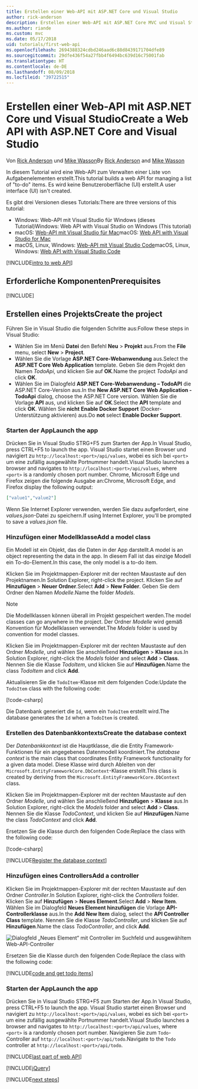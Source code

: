 ```yaml
---
title: Erstellen einer Web-API mit ASP.NET Core und Visual Studio
author: rick-anderson
description: Erstellen einer Web-API mit ASP.NET Core MVC und Visual Studio für Windows
ms.author: riande
ms.custom: mvc
ms.date: 05/17/2018
uid: tutorials/first-web-api
ms.openlocfilehash: 2694388324cdbd246aad6c88d8439171704dfe89
ms.sourcegitcommit: 29dfe436f54a27fbb4f6494bc639d16c75001fab
ms.translationtype: HT
ms.contentlocale: de-DE
ms.lasthandoff: 08/09/2018
ms.locfileid: "39722515"
---
```

# <a name="create-a-web-api-with-aspnet-core-and-visual-studio"></a><span data-ttu-id="a3d1b-103">Erstellen einer Web-API mit ASP.NET Core und Visual Studio</span><span class="sxs-lookup"><span data-stu-id="a3d1b-103">Create a Web API with ASP.NET Core and Visual Studio</span></span>

<span data-ttu-id="a3d1b-104">Von [Rick Anderson](https://twitter.com/RickAndMSFT) und [Mike Wasson](https://github.com/mikewasson)</span><span class="sxs-lookup"><span data-stu-id="a3d1b-104">By [Rick Anderson](https://twitter.com/RickAndMSFT) and [Mike Wasson](https://github.com/mikewasson)</span></span>

<span data-ttu-id="a3d1b-105">In diesem Tutorial wird eine Web-API zum Verwalten einer Liste von Aufgabenelementen erstellt.</span><span class="sxs-lookup"><span data-stu-id="a3d1b-105">This tutorial builds a web API for managing a list of "to-do" items.</span></span> <span data-ttu-id="a3d1b-106">Es wird keine Benutzeroberfläche (UI) erstellt.</span><span class="sxs-lookup"><span data-stu-id="a3d1b-106">A user interface (UI) isn't created.</span></span>

<span data-ttu-id="a3d1b-107">Es gibt drei Versionen dieses Tutorials:</span><span class="sxs-lookup"><span data-stu-id="a3d1b-107">There are three versions of this tutorial:</span></span>

* <span data-ttu-id="a3d1b-108">Windows: Web-API mit Visual Studio für Windows (dieses Tutorial)</span><span class="sxs-lookup"><span data-stu-id="a3d1b-108">Windows: Web API with Visual Studio on Windows (This tutorial)</span></span>
* <span data-ttu-id="a3d1b-109">macOS: [Web-API mit Visual Studio für Mac](xref:tutorials/first-web-api-mac)</span><span class="sxs-lookup"><span data-stu-id="a3d1b-109">macOS: [Web API with Visual Studio for Mac](xref:tutorials/first-web-api-mac)</span></span>
* <span data-ttu-id="a3d1b-110">macOS, Linux, Windows: [Web-API mit Visual Studio Code](xref:tutorials/web-api-vsc)</span><span class="sxs-lookup"><span data-stu-id="a3d1b-110">macOS, Linux, Windows: [Web API with Visual Studio Code](xref:tutorials/web-api-vsc)</span></span>

<!-- WARNING: The code AND images in this doc are used by uid: tutorials/web-api-vsc, tutorials/first-web-api-mac and tutorials/first-web-api. If you change any code/images in this tutorial, update uid: tutorials/web-api-vsc -->

[!INCLUDE[intro to web API](../includes/webApi/intro.md)]

## <a name="prerequisites"></a><span data-ttu-id="a3d1b-111">Erforderliche Komponenten</span><span class="sxs-lookup"><span data-stu-id="a3d1b-111">Prerequisites</span></span>

[!INCLUDE[](~/includes/net-core-prereqs-windows.md)]

## <a name="create-the-project"></a><span data-ttu-id="a3d1b-112">Erstellen eines Projekts</span><span class="sxs-lookup"><span data-stu-id="a3d1b-112">Create the project</span></span>

<span data-ttu-id="a3d1b-113">Führen Sie in Visual Studio die folgenden Schritte aus:</span><span class="sxs-lookup"><span data-stu-id="a3d1b-113">Follow these steps in Visual Studio:</span></span>

* <span data-ttu-id="a3d1b-114">Wählen Sie im Menü **Datei** den Befehl **Neu** > **Projekt** aus.</span><span class="sxs-lookup"><span data-stu-id="a3d1b-114">From the **File** menu, select **New** > **Project**.</span></span>
* <span data-ttu-id="a3d1b-115">Wählen Sie die Vorlage **ASP.NET Core-Webanwendung** aus.</span><span class="sxs-lookup"><span data-stu-id="a3d1b-115">Select the **ASP.NET Core Web Application** template.</span></span> <span data-ttu-id="a3d1b-116">Geben Sie dem Projekt den Namen *TodoApi*, und klicken Sie auf **OK**.</span><span class="sxs-lookup"><span data-stu-id="a3d1b-116">Name the project *TodoApi* and click **OK**.</span></span>
* <span data-ttu-id="a3d1b-117">Wählen Sie im Dialogfeld **ASP.NET Core-Webanwendung – TodoAPI** die ASP.NET Core-Version aus.</span><span class="sxs-lookup"><span data-stu-id="a3d1b-117">In the **New ASP.NET Core Web Application - TodoApi** dialog, choose the ASP.NET Core version.</span></span> <span data-ttu-id="a3d1b-118">Wählen Sie die Vorlage **API** aus, und klicken Sie auf **OK**.</span><span class="sxs-lookup"><span data-stu-id="a3d1b-118">Select the **API** template and click **OK**.</span></span> <span data-ttu-id="a3d1b-119">Wählen Sie **nicht** **Enable Docker Support** (Docker-Unterstützung aktivieren) aus.</span><span class="sxs-lookup"><span data-stu-id="a3d1b-119">Do **not** select **Enable Docker Support**.</span></span>

### <a name="launch-the-app"></a><span data-ttu-id="a3d1b-120">Starten der App</span><span class="sxs-lookup"><span data-stu-id="a3d1b-120">Launch the app</span></span>

<span data-ttu-id="a3d1b-121">Drücken Sie in Visual Studio STRG+F5 zum Starten der App.</span><span class="sxs-lookup"><span data-stu-id="a3d1b-121">In Visual Studio, press CTRL+F5 to launch the app.</span></span> <span data-ttu-id="a3d1b-122">Visual Studio startet einen Browser und navigiert zu `http://localhost:<port>/api/values`, wobei es sich bei `<port>` um eine zufällig ausgewählte Portnummer handelt.</span><span class="sxs-lookup"><span data-stu-id="a3d1b-122">Visual Studio launches a browser and navigates to `http://localhost:<port>/api/values`, where `<port>` is a randomly chosen port number.</span></span> <span data-ttu-id="a3d1b-123">Chrome, Microsoft Edge und Firefox zeigen die folgende Ausgabe an:</span><span class="sxs-lookup"><span data-stu-id="a3d1b-123">Chrome, Microsoft Edge, and Firefox display the following output:</span></span>

```json
["value1","value2"]
```

<span data-ttu-id="a3d1b-124">Wenn Sie Internet Explorer verwenden, werden Sie dazu aufgefordert, eine *values.json*-Datei zu speichern.</span><span class="sxs-lookup"><span data-stu-id="a3d1b-124">If using Internet Explorer, you'll be prompted to save a *values.json* file.</span></span>

### <a name="add-a-model-class"></a><span data-ttu-id="a3d1b-125">Hinzufügen einer Modellklasse</span><span class="sxs-lookup"><span data-stu-id="a3d1b-125">Add a model class</span></span>

<span data-ttu-id="a3d1b-126">Ein Modell ist ein Objekt, das die Daten in der App darstellt.</span><span class="sxs-lookup"><span data-stu-id="a3d1b-126">A model is an object representing the data in the app.</span></span> <span data-ttu-id="a3d1b-127">In diesem Fall ist das einzige Modell ein To-do-Element.</span><span class="sxs-lookup"><span data-stu-id="a3d1b-127">In this case, the only model is a to-do item.</span></span>

<span data-ttu-id="a3d1b-128">Klicken Sie im Projektmappen-Explorer mit der rechten Maustaste auf den Projektnamen.</span><span class="sxs-lookup"><span data-stu-id="a3d1b-128">In Solution Explorer, right-click the project.</span></span> <span data-ttu-id="a3d1b-129">Klicken Sie auf **Hinzufügen** > **Neuer Ordner**.</span><span class="sxs-lookup"><span data-stu-id="a3d1b-129">Select **Add** > **New Folder**.</span></span> <span data-ttu-id="a3d1b-130">Geben Sie dem Ordner den Namen *Modelle*.</span><span class="sxs-lookup"><span data-stu-id="a3d1b-130">Name the folder *Models*.</span></span>

> [!NOTE]
> <span data-ttu-id="a3d1b-131">Die Modellklassen können überall im Projekt gespeichert werden.</span><span class="sxs-lookup"><span data-stu-id="a3d1b-131">The model classes can go anywhere in the project.</span></span> <span data-ttu-id="a3d1b-132">Der Ordner *Modelle* wird gemäß Konvention für Modellklassen verwendet.</span><span class="sxs-lookup"><span data-stu-id="a3d1b-132">The *Models* folder is used by convention for model classes.</span></span>

<span data-ttu-id="a3d1b-133">Klicken Sie im Projektmappen-Explorer mit der rechten Maustaste auf den Ordner *Modelle*, und wählen Sie anschließend **Hinzufügen** > **Klasse** aus.</span><span class="sxs-lookup"><span data-stu-id="a3d1b-133">In Solution Explorer, right-click the *Models* folder and select **Add** > **Class**.</span></span> <span data-ttu-id="a3d1b-134">Nennen Sie die Klasse *TodoItem*, und klicken Sie auf **Hinzufügen**.</span><span class="sxs-lookup"><span data-stu-id="a3d1b-134">Name the class *TodoItem* and click **Add**.</span></span>

<span data-ttu-id="a3d1b-135">Aktualisieren Sie die `TodoItem`-Klasse mit dem folgenden Code:</span><span class="sxs-lookup"><span data-stu-id="a3d1b-135">Update the `TodoItem` class with the following code:</span></span>

[!code-csharp[](first-web-api/samples/2.0/TodoApi/Models/TodoItem.cs)]

<span data-ttu-id="a3d1b-136">Die Datenbank generiert die `Id`, wenn ein `TodoItem` erstellt wird.</span><span class="sxs-lookup"><span data-stu-id="a3d1b-136">The database generates the `Id` when a `TodoItem` is created.</span></span>

### <a name="create-the-database-context"></a><span data-ttu-id="a3d1b-137">Erstellen des Datenbankkontexts</span><span class="sxs-lookup"><span data-stu-id="a3d1b-137">Create the database context</span></span>

<span data-ttu-id="a3d1b-138">Der *Datenbankkontext* ist die Hauptklasse, die die Entity Framework-Funktionen für ein angegebenes Datenmodell koordiniert.</span><span class="sxs-lookup"><span data-stu-id="a3d1b-138">The *database context* is the main class that coordinates Entity Framework functionality for a given data model.</span></span> <span data-ttu-id="a3d1b-139">Diese Klasse wird durch Ableiten von der `Microsoft.EntityFrameworkCore.DbContext`-Klasse erstellt.</span><span class="sxs-lookup"><span data-stu-id="a3d1b-139">This class is created by deriving from the `Microsoft.EntityFrameworkCore.DbContext` class.</span></span>

<span data-ttu-id="a3d1b-140">Klicken Sie im Projektmappen-Explorer mit der rechten Maustaste auf den Ordner *Modelle*, und wählen Sie anschließend **Hinzufügen** > **Klasse** aus.</span><span class="sxs-lookup"><span data-stu-id="a3d1b-140">In Solution Explorer, right-click the *Models* folder and select **Add** > **Class**.</span></span> <span data-ttu-id="a3d1b-141">Nennen Sie die Klasse *TodoContext*, und klicken Sie auf **Hinzufügen**.</span><span class="sxs-lookup"><span data-stu-id="a3d1b-141">Name the class *TodoContext* and click **Add**.</span></span>

<span data-ttu-id="a3d1b-142">Ersetzen Sie die Klasse durch den folgenden Code:</span><span class="sxs-lookup"><span data-stu-id="a3d1b-142">Replace the class with the following code:</span></span>

[!code-csharp[](first-web-api/samples/2.0/TodoApi/Models/TodoContext.cs)]

[!INCLUDE[Register the database context](../includes/webApi/register_dbContext.md)]

### <a name="add-a-controller"></a><span data-ttu-id="a3d1b-143">Hinzufügen eines Controllers</span><span class="sxs-lookup"><span data-stu-id="a3d1b-143">Add a controller</span></span>

<span data-ttu-id="a3d1b-144">Klicken Sie im Projektmappen-Explorer mit der rechten Maustaste auf den Ordner *Controller*.</span><span class="sxs-lookup"><span data-stu-id="a3d1b-144">In Solution Explorer, right-click the *Controllers* folder.</span></span> <span data-ttu-id="a3d1b-145">Klicken Sie auf **Hinzufügen** > **Neues Element**.</span><span class="sxs-lookup"><span data-stu-id="a3d1b-145">Select **Add** > **New Item**.</span></span> <span data-ttu-id="a3d1b-146">Wählen Sie im Dialogfeld **Neues Element hinzufügen** die Vorlage **API-Controllerklasse** aus.</span><span class="sxs-lookup"><span data-stu-id="a3d1b-146">In the **Add New Item** dialog, select the **API Controller Class** template.</span></span> <span data-ttu-id="a3d1b-147">Nennen Sie die Klasse *TodoController*, und klicken Sie auf **Hinzufügen**.</span><span class="sxs-lookup"><span data-stu-id="a3d1b-147">Name the class *TodoController*, and click **Add**.</span></span>

![Dialogfeld „Neues Element“ mit Controller im Suchfeld und ausgewähltem Web-API-Controller](first-web-api/_static/new_controller.png)

<span data-ttu-id="a3d1b-149">Ersetzen Sie die Klasse durch den folgenden Code:</span><span class="sxs-lookup"><span data-stu-id="a3d1b-149">Replace the class with the following code:</span></span>

[!INCLUDE[code and get todo items](../includes/webApi/getTodoItems.md)]

### <a name="launch-the-app"></a><span data-ttu-id="a3d1b-150">Starten der App</span><span class="sxs-lookup"><span data-stu-id="a3d1b-150">Launch the app</span></span>

<span data-ttu-id="a3d1b-151">Drücken Sie in Visual Studio STRG+F5 zum Starten der App.</span><span class="sxs-lookup"><span data-stu-id="a3d1b-151">In Visual Studio, press CTRL+F5 to launch the app.</span></span> <span data-ttu-id="a3d1b-152">Visual Studio startet einen Browser und navigiert zu `http://localhost:<port>/api/values`, wobei es sich bei `<port>` um eine zufällig ausgewählte Portnummer handelt.</span><span class="sxs-lookup"><span data-stu-id="a3d1b-152">Visual Studio launches a browser and navigates to `http://localhost:<port>/api/values`, where `<port>` is a randomly chosen port number.</span></span> <span data-ttu-id="a3d1b-153">Navigieren Sie zum `Todo`-Controller auf `http://localhost:<port>/api/todo`.</span><span class="sxs-lookup"><span data-stu-id="a3d1b-153">Navigate to the `Todo` controller at `http://localhost:<port>/api/todo`.</span></span>

[!INCLUDE[last part of web API](../includes/webApi/end.md)]

[!INCLUDE[jQuery](../includes/webApi/add-jquery.md)]

[!INCLUDE[next steps](../includes/webApi/next.md)]
